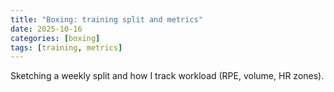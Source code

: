 ```yaml
---
title: "Boxing: training split and metrics"
date: 2025-10-16
categories: [boxing]
tags: [training, metrics]
---
```


Sketching a weekly split and how I track workload (RPE, volume, HR zones).
